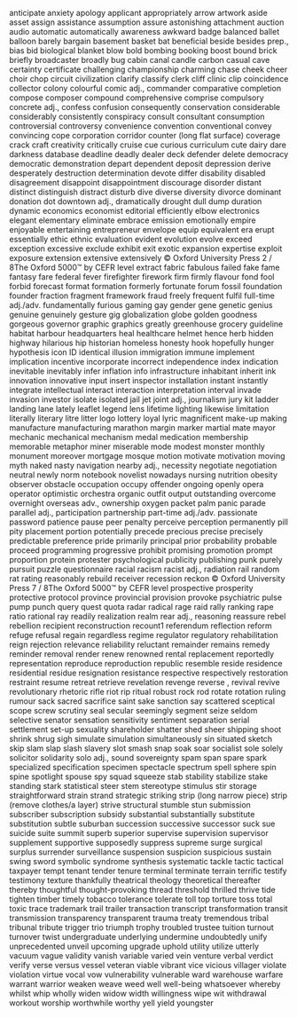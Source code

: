anticipate
anxiety
apology
applicant
appropriately
arrow
artwork
aside
asset
assign
assistance
assumption
assure
astonishing
attachment
auction
audio
automatic
automatically
awareness
awkward
badge
balanced
ballet
balloon
barely
bargain
basement
basket
bat
beneficial
beside
besides
prep.,
bias
bid
biological
blanket
blow
bold
bombing
booking
boost
bound
brick
briefly
broadcaster
broadly
bug
cabin
canal
candle
carbon
casual
cave
certainty
certificate
challenging
championship
charming
chase
cheek
cheer
choir
chop
circuit
civilization
clarify
classify
clerk
cliff
clinic
clip
coincidence
collector
colony
colourful
comic
adj.,
commander
comparative
completion
compose
composer
compound
comprehensive
comprise
compulsory
concrete
adj.,
confess
confusion
consequently
conservation
considerable
considerably
consistently
conspiracy
consult
consultant
consumption
controversial
controversy
convenience
convention
conventional
convey
convincing
cope
corporation
corridor
counter
(long
flat
surface)
coverage
crack
craft
creativity
critically
cruise
cue
curious
curriculum
cute
dairy
dare
darkness
database
deadline
deadly
dealer
deck
defender
delete
democracy
democratic
demonstration
depart
dependent
deposit
depression
derive
desperately
destruction
determination
devote
differ
disability
disabled
disagreement
disappoint
disappointment
discourage
disorder
distant
distinct
distinguish
distract
disturb
dive
diverse
diversity
divorce
dominant
donation
dot
downtown
adj.,
dramatically
drought
dull
dump
duration
dynamic
economics
economist
editorial
efficiently
elbow
electronics
elegant
elementary
eliminate
embrace
emission
emotionally
empire
enjoyable
entertaining
entrepreneur
envelope
equip
equivalent
era
erupt
essentially
ethic
ethnic
evaluation
evident
evolution
evolve
exceed
exception
excessive
exclude
exhibit
exit
exotic
expansion
expertise
exploit
exposure
extension
extensive
extensively
©
Oxford
University
Press
2
/
8The
Oxford
5000™
by
CEFR
level
extract
fabric
fabulous
failed
fake
fame
fantasy
fare
federal
fever
firefighter
firework
firm
firmly
flavour
fond
fool
forbid
forecast
format
formation
formerly
fortunate
forum
fossil
foundation
founder
fraction
fragment
framework
fraud
freely
frequent
fulfil
full-time
adj./adv.
fundamentally
furious
gaming
gay
gender
gene
genetic
genius
genuine
genuinely
gesture
gig
globalization
globe
golden
goodness
gorgeous
governor
graphic
graphics
greatly
greenhouse
grocery
guideline
habitat
harbour
headquarters
heal
healthcare
helmet
hence
herb
hidden
highway
hilarious
hip
historian
homeless
honesty
hook
hopefully
hunger
hypothesis
icon
ID
identical
illusion
immigration
immune
implement
implication
incentive
incorporate
incorrect
independence
index
indication
inevitable
inevitably
infer
inflation
info
infrastructure
inhabitant
inherit
ink
innovation
innovative
input
insert
inspector
installation
instant
instantly
integrate
intellectual
interact
interaction
interpretation
interval
invade
invasion
investor
isolate
isolated
jail
jet
joint
adj.,
journalism
jury
kit
ladder
landing
lane
lately
leaflet
legend
lens
lifetime
lighting
likewise
limitation
literally
literary
litre
litter
logo
lottery
loyal
lyric
magnificent
make-up
making
manufacture
manufacturing
marathon
margin
marker
martial
mate
mayor
mechanic
mechanical
mechanism
medal
medication
membership
memorable
metaphor
miner
miserable
mode
modest
monster
monthly
monument
moreover
mortgage
mosque
motion
motivate
motivation
moving
myth
naked
nasty
navigation
nearby
adj.,
necessity
negotiate
negotiation
neutral
newly
norm
notebook
novelist
nowadays
nursing
nutrition
obesity
observer
obstacle
occupation
occupy
offender
ongoing
openly
opera
operator
optimistic
orchestra
organic
outfit
output
outstanding
overcome
overnight
overseas
adv.,
ownership
oxygen
packet
palm
panic
parade
parallel
adj.,
participation
partnership
part-time
adj./adv.
passionate
password
patience
pause
peer
penalty
perceive
perception
permanently
pill
pity
placement
portion
potentially
precede
precious
precise
precisely
predictable
preference
pride
primarily
principal
prior
probability
probable
proceed
programming
progressive
prohibit
promising
promotion
prompt
proportion
protein
protester
psychological
publicity
publishing
punk
purely
pursuit
puzzle
questionnaire
racial
racism
racist
adj.,
radiation
rail
random
rat
rating
reasonably
rebuild
receiver
recession
reckon
©
Oxford
University
Press
7
/
8The
Oxford
5000™
by
CEFR
level
prospective
prosperity
protective
protocol
province
provincial
provision
provoke
psychiatric
pulse
pump
punch
query
quest
quota
radar
radical
rage
raid
rally
ranking
rape
ratio
rational
ray
readily
realization
realm
rear
adj.,
reasoning
reassure
rebel
rebellion
recipient
reconstruction
recount1
referendum
reflection
reform
refuge
refusal
regain
regardless
regime
regulator
regulatory
rehabilitation
reign
rejection
relevance
reliability
reluctant
remainder
remains
remedy
reminder
removal
render
renew
renowned
rental
replacement
reportedly
representation
reproduce
reproduction
republic
resemble
reside
residence
residential
residue
resignation
resistance
respective
respectively
restoration
restraint
resume
retreat
retrieve
revelation
revenge
reverse
,
revival
revive
revolutionary
rhetoric
rifle
riot
rip
ritual
robust
rock
rod
rotate
rotation
ruling
rumour
sack
sacred
sacrifice
saint
sake
sanction
say
scattered
sceptical
scope
screw
scrutiny
seal
secular
seemingly
segment
seize
seldom
selective
senator
sensation
sensitivity
sentiment
separation
serial
settlement
set-up
sexuality
shareholder
shatter
shed
sheer
shipping
shoot
shrink
shrug
sigh
simulate
simulation
simultaneously
sin
situated
sketch
skip
slam
slap
slash
slavery
slot
smash
snap
soak
soar
socialist
sole
solely
solicitor
solidarity
solo
adj.,
sound
sovereignty
spam
span
spare
spark
specialized
specification
specimen
spectacle
spectrum
spell
sphere
spin
spine
spotlight
spouse
spy
squad
squeeze
stab
stability
stabilize
stake
standing
stark
statistical
steer
stem
stereotype
stimulus
stir
storage
straightforward
strain
strand
strategic
striking
strip
(long
narrow
piece)
strip
(remove
clothes/a
layer)
strive
structural
stumble
stun
submission
subscriber
subscription
subsidy
substantial
substantially
substitute
substitution
subtle
suburban
succession
successive
successor
suck
sue
suicide
suite
summit
superb
superior
supervise
supervision
supervisor
supplement
supportive
supposedly
suppress
supreme
surge
surgical
surplus
surrender
surveillance
suspension
suspicion
suspicious
sustain
swing
sword
symbolic
syndrome
synthesis
systematic
tackle
tactic
tactical
taxpayer
tempt
tenant
tender
tenure
terminal
terminate
terrain
terrific
testify
testimony
texture
thankfully
theatrical
theology
theoretical
thereafter
thereby
thoughtful
thought-provoking
thread
threshold
thrilled
thrive
tide
tighten
timber
timely
tobacco
tolerance
tolerate
toll
top
torture
toss
total
toxic
trace
trademark
trail
trailer
transaction
transcript
transformation
transit
transmission
transparency
transparent
trauma
treaty
tremendous
tribal
tribunal
tribute
trigger
trio
triumph
trophy
troubled
trustee
tuition
turnout
turnover
twist
undergraduate
underlying
undermine
undoubtedly
unify
unprecedented
unveil
upcoming
upgrade
uphold
utility
utilize
utterly
vacuum
vague
validity
vanish
variable
varied
vein
venture
verbal
verdict
verify
verse
versus
vessel
veteran
viable
vibrant
vice
vicious
villager
violate
violation
virtue
vocal
vow
vulnerability
vulnerable
ward
warehouse
warfare
warrant
warrior
weaken
weave
weed
well
well-being
whatsoever
whereby
whilst
whip
wholly
widen
widow
width
willingness
wipe
wit
withdrawal
workout
worship
worthwhile
worthy
yell
yield
youngster